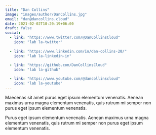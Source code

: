 ```yaml
---
title: "Dan Collins"
image: "images/author/DanCollins.jpg"
email: "dan@dancollins.cloud"
date: 2021-02-02T10:20:19+06:00
draft: false
social:
  - link: "https://www.twitter.com/@DanCollinsCloud"
    icon: "lab la-twitter"
    
  - link: "https://www.linkedin.com/in/dan-collins-20/"
    icon: "lab la-linkedin-in"
    
  - link: "https://github.com/DanCollinsCloud"
    icon: "lab la-github"

  - link: "https://www.youtube.com/@dancollinscloud"
    icon: "lab la-youtube"
---
```


Maecenas sit amet purus eget ipsum elementum venenatis. Aenean maximus urna magna elementum venenatis, quis rutrum mi semper non purus eget ipsum elementum venenatis.

Purus eget ipsum elementum venenatis. Aenean maximus urna magna elementum venenatis, quis rutrum mi semper non purus eget ipsum elementum venenatis.